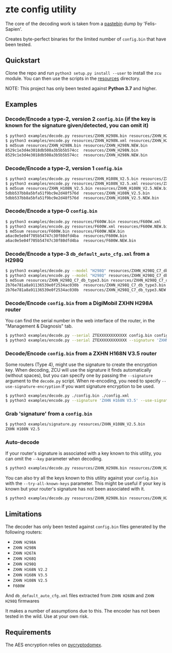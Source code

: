 # zte config utility

The core of the decoding work is taken from a [pastebin](https://pastebin.com/GGxbngtK) dump by 'Felis-Sapien'.

Creates byte-perfect binaries for the limited number of `config.bin` that have been tested.

## Quickstart

Clone the repo and run `python3 setup.py install --user` to install the `zcu` module.
You can then use the scripts in the [resources](./resources) directory.

NOTE: This project has only been tested against **Python 3.7** and higher.

## Examples

### Decode/Encode a type-2, version 2 `config.bin` (if the key is known for the signature given/detected, you can omit it)

```sh
$ python3 examples/decode.py resources/ZXHN_H298N.bin resources/ZXHN_H298N.xml --key 'Wj'
$ python3 examples/encode.py resources/ZXHN_H298N.xml resources/ZXHN_H298N.NEW.bin --key 'Wj' --signature 'ZXHN H298N' --include-header
$ md5sum resources/ZXHN_H298N.bin resources/ZXHN_H298N.NEW.bin
8529c1e3d4e3018db508a3b5b5b574cc  resources/ZXHN_H298N.bin
8529c1e3d4e3018db508a3b5b5b574cc  resources/ZXHN_H298N.NEW.bin
```

### Decode/Encode a type-2, version 1 `config.bin`

```sh
$ python3 examples/decode.py resources/ZXHN_H108N_V2.5.bin resources/ZXHN_H108N_V2.5.xml --key 'GrWM2Hz&LTvz&f^5'
$ python3 examples/encode.py resources/ZXHN_H108N_V2.5.xml resources/ZXHN_H108N_V2.5.NEW.bin --key 'GrWM2Hz&LTvz&f^5' --signature 'ZXHN H108N V2.5' --version 1 --include-header
$ md5sum resources/ZXHN_H108N_V2.5.bin resources/ZXHN_H108N_V2.5.NEW.bin
5dbb537bb8a5bfa51f9bc9e2d48f576d  resources/ZXHN_H108N_V2.5.bin
5dbb537bb8a5bfa51f9bc9e2d48f576d  resources/ZXHN_H108N_V2.5.NEW.bin
```

### Decode/Encode a type-0 `config.bin`

```sh
$ python3 examples/decode.py resources/F600W.bin resources/F600W.xml
$ python3 examples/encode.py resources/F600W.xml resources/F600W.NEW.bin --signature F600W --payload-type 0
$ md5sum resources/F600W.bin resources/F600W.NEW.bin
a6ac0e5e04f705b54747c30f80dfd4ba  resources/F600W.bin
a6ac0e5e04f705b54747c30f80dfd4ba  resources/F600W.NEW.bin
```

### Decode/Encode a type-3 `db_default_auto_cfg.xml` from a H298Q

```sh
$ python3 examples/decode.py --model "H298Q" resources/ZXHN_H298Q_C7_db_type3.bin resources/ZXHN_H298Q_C7_db.xml
$ python3 examples/encode.py --model "H298Q" resources/ZXHN_H298Q_C7_db.xml resources/ZXHN_H298Q_C7_db_type3.NEW.bin
$ md5sum resources/ZXHN_H298Q_C7_db_type3.bin resources/ZXHN_H298Q_C7_db_type3.NEW.bin
2b76e781a8a91136539e0f2534ac030b  resources/ZXHN_H298Q_C7_db_type3.bin
2b76e781a8a91136539e0f2534ac030b  resources/ZXHN_H298Q_C7_db_type3.NEW.bin
```

### Decode/Encode `config.bin` from a DigiMobil ZXHN H298A router

You can find the serial number in the web interface of the router, in the "Management & Diagnosis" tab.

```sh
$ python3 examples/decode.py --serial ZTEXXXXXXXXXXXX config.bin config.xml
$ python3 examples/encode.py --serial ZTEXXXXXXXXXXXX --signature 'ZXHN H298A V1.0' config.xml config.bin
```

### Decode/Encode `config.bin` from a ZXHN H168N V3.5 router

Some routers (Type 4), might use the signature to create the encryption key.
When decoding, ZCU will use the signature it finds automatically (without spaces), but you can specify one by passing the `--signature` argument to the `decode.py` script.
When re-encoding, you need to specify `--use-signature-encryption` if you want signature encryption to be used.

```sh
$ python3 examples/decode.py ./config.bin ./config.xml
$ python3 examples/encode.py --signature 'ZXHN H168N V3.5' --use-signature-encryption config.xml config.bin
```

### Grab 'signature' from a `config.bin`

```sh
$ python3 examples/signature.py resources/ZXHN_H108N_V2.5.bin
ZXHN H108N V2.5
```

### Auto-decode

If your router's signature is associated with a key known to this utility, you can omit the `--key` parameter when decoding.

```sh
$ python3 examples/decode.py resources/ZXHN_H298N.bin resources/ZXHN_H298N.xml
```

You can also try all the keys known to this utility against your `config.bin` with the `--try-all-known-keys` parameter.
This might be useful if your key is known but your router's signature has not been associated with it.

```sh
$ python3 examples/decode.py resources/ZXHN_H298N.bin resources/ZXHN_H298N.xml --try-all-known-keys
```

## Limitations

The decoder has only been tested against `config.bin` files generated by the following routers:
 - `ZXHN H298A`
 - `ZXHN H298N`
 - `ZXHN H267A`
 - `ZXHN H268Q`
 - `ZXHN H298Q`
 - `ZXHN H168N V2.2`
 - `ZXHN H168N V3.5`
 - `ZXHN H108N V2.5`
 - `F600W`

And `db_default_auto_cfg.xml` files extracted from `ZXHN H268N` and `ZXHN H298Q` firmwares

It makes a number of assumptions due to this. The encoder has not been tested in the wild. Use at your own risk.

## Requirements

The AES encryption relies on [pycryptodomex](https://pypi.org/project/pycryptodomex/).
